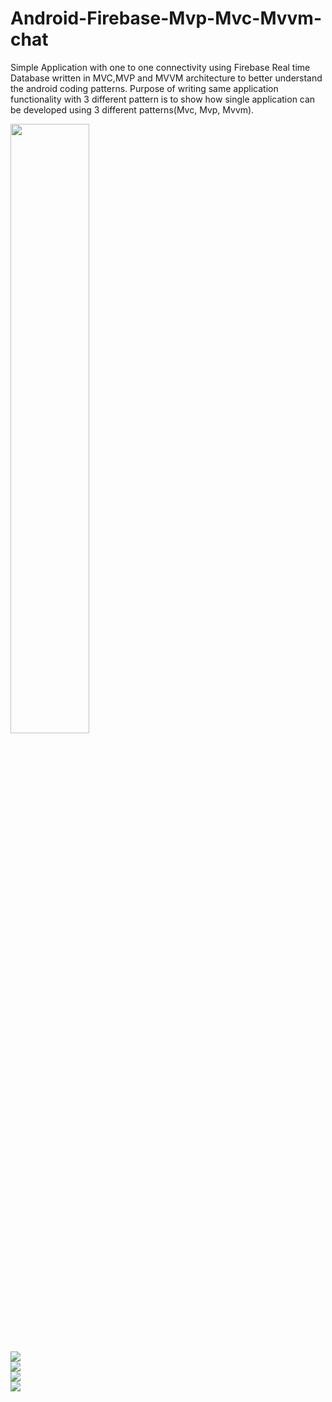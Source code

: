 <body width="500">
<h1>Android-Firebase-Mvp-Mvc-Mvvm-chat</h1>
<p> Simple Application with one to one connectivity using Firebase Real time Database written in MVC,MVP and MVVM architecture to better understand the android coding patterns. Purpose of writing same application functionality with 3 different pattern is to show how single application can be developed using 3 different patterns(Mvc, Mvp, Mvvm).</p>
<img src="https://github.com/saksham24/Android-Firebase-Mvp-Mvc-Mvvm-chat/blob/master/Chatmvc/chat.jpeg" width="50%"><br>

 
<img src="https://github.com/saksham24/Android-Firebase-Mvp-Mvc-Mvvm-chat/blob/master/Chatmvc/layer-1.png"><br>
<img src="https://github.com/saksham24/Android-Firebase-Mvp-Mvc-Mvvm-chat/blob/master/Chatmvc/layer-2.png"><br>
<img src="https://github.com/saksham24/Android-Firebase-Mvp-Mvc-Mvvm-chat/blob/master/Chatmvc/layer-3.png"><br>
<img src="https://github.com/saksham24/Android-Firebase-Mvp-Mvc-Mvvm-chat/blob/master/Chatmvc/layer-4.png">
</body>
